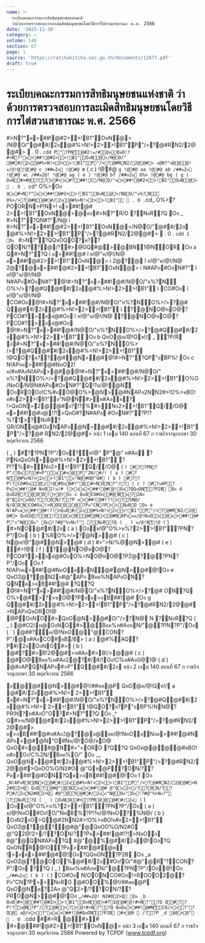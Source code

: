 ```yaml
---
name: >-
  ระเบียบคณะกรรมการสิทธิมนุษยชนแห่งชาติ
  ว่าด้วยการตรวจสอบการละเมิดสิทธิมนุษยชนโดยวิธีการไต่สวนสาธารณะ พ.ศ. 2566
date: '2023-11-30'
category: ก
volume: 140
section: 67
page: 1
source: 'https://ratchakitcha.soc.go.th/documents/12877.pdf'
draft: true
---
```


# ระเบียบคณะกรรมการสิทธิมนุษยชนแห่งชาติ ว่าด้วยการตรวจสอบการละเมิดสิทธิมนุษยชนโดยวิธีการไต่สวนสาธารณะ พ.ศ. 2566

#>N?"ค>##!@#2>>!B1"OหN@> /N@O/"@##/2อ@#%>N!>2>>!B1"P"/>?@#RN2/2@@#>  . 0 . `cdd P"?PN็@#2!ค/#ํ@หQหO!?#>N?"ค>##!@#2>>!B1"OหN@>/N@O/" @##/2อ@#%>N!>2>>!B1"P"/>?@#RN2/2@@#> อ@0?"อํ@@@!ค/@!Q!@#@ c /##ค2อ !@#@ `e ( c ) !@#@ `g !@#@ aa !@#@ ab /##ค2อ !@#@ ac /##ค2@! !@#@ ag ( e ) !@#@ bf /##ค2อ O%> !@#@ bg ( g ) OหN#>#@??>#>อ#?##!C/N@O/"ค>##!@#2>>!B1"OหN@>  . 0 . `cd^ O%>Oอ a` อ#>N?"ค>##!@#2>>!B1"OหN@>/N@O/"ห%?N์ O%>/>?@#Q@##/2อ@#%>N!>2>>!B1"  . 0 . `cd_ O%>?POORN>P!N>! ค>##!@# 2>>!B1"OหN@>@ออ#>N?"R/O ?NอR?Q Oอ _ #>N?"?QN#?"/N@ ì #>N?"ค>##!@#2>>!B1"OหN@>/N@O/"@##/2อ @#%>N!>2>>!B1"P"/>?@#RN2/2@@#>  . 0 . `cdd î Oอ ` #>N?"?QQหOQO?ค??QON/??@/?#>@0Q#@>@BN1@N็OR Oอ a Q#>N?"?Q ì ค>##!@# î ห!@"ค/@!/N@ ค>##!@#2>>!B1"OหN@> ì 2ํ@?@ î ห!@"ค/@!/N@ 2ํ@?@ค>##!@#2>>!B1"OหN@> ì N#APอ#OอN#?" î ห!@"ค/@!/N@ N#APอ#OอN#?"@!#>N?"ค>##!@#/N@O/"ห%?N์ O%>/>?@#Q@##/2อ@#%>N!>2>>!B1" ì CO#Oอ î ห!@"ค/@!/N@ CO#Oอ@!#>N?"ค>##!@#/N@O/"ห%?N์O%>/>?@# Q@##/2อ@#%>N!>2>>!B1" ì ?@NO@หO@?PCO#?>อคํ@#Oอ î ห!@"ค/@!/N@ ?@NO@หO@?PCO#?>อคํ@#Oอ @!#>N?"ค>##!@#/N@O/"ห%?N์O%>/>?@#Q@##/2อ@#%>N!>2>>!B1" Oอ b QหOํ@ค/@!Qห!/ _ ?P/R อ#>N?"ค>##!@#/N@O/"ห%?N์O%> />?@#Q@##/2อ@#%>N!>2>>!B1" !@QO?ค??@#ํ@N>@#@!#>N?"?QP"อBP%! Oอ c N!APอค>##!@#NหO2!ค/#ห#AอN!APอ>@#@@!#>N?"ค>##!@#/N@O/" ห%?N์O%>/>?@#Q@##/2อ@#%>N!>2>>!B1"O%O/NหO/N@N#APอ#OอN#?"Q!?ค/@!ํ@N็ OอROOอ!C%#อO@O%>ํ@N>@#NAPอ2NN2#>!O%>คBO!ค#อ2>>!B1"อ"N@N็#>ห#Aอ้อ? !>QหON>2@@#์อ?!?%#>Nอ2>>!B1"Q//O@ ค>##!@#อ@!?!>QหO#?N#APอ #OอN#?"?P!?%?1>?NอR?QR/ON็คํ@#OอNAPอํ@N>@##/2อ@#%>N!>2>>!B1"P"/>?@# RN2/2@@#> หน้า 1 เลม 140 ตอนที่ 67 ก ราชกิจจานุเบกษา 30 พฤศจิกายน 2566

( _ ) #??PN?P"/Oอ?ห!@" P"@" ห#Aอ ?PNอQหON>@#%>N!>2>>!B1" ?P!?%#>Nอ2>>!B1"Q//O@ ( ` ) #??PN?P"/Oอ?#>P"์อ#>@P"2N/#/! ( a ) #?N็@#%>N!>2>>!B1"อ"N@#O@"O# ( b ) #??P!?CO#Oอํ@/!@#OอN#?"Q#>NON?"/? ( c ) #?อAP?Pค>##!@# NหO2!ค/# !>อค>##!@#@!Oอ?QQหON็?P2B Oอ d QหO2ํ@?@OO!>@!Oอ c QหOCO#Oอ#@N็ห?2Aอ @"Q2>หO@/??ON/??P ค>##!@#!?!>?%N@/ N/OONCO#Oอ!>ROOO2@?Pอ"CN?P>>NอRO Oอ e N!APอค>##!@#!?!>QหO#/2อ@#%>N!>2>>!B1"P"/>?@#RN2/2@@#> QหO2ํ@?@?ํ@อN@#ํ@N>@#NAPออค/@!NหOอ@ค>##!@# P"อ"N@Oอ" Oอ!?#@"%>Nอ?" ?NอR?Q ( _ ) ค/@!N็!@ ( ` ) #>NO@##/2อ ( a ) Oอห!@"O%>ห%?2>>!B1"?PN?P"/Oอ ( b ) %RO%>/>?ํ@N>@# ( c ) N้@ห!@"@#ํ@N>@# ( d ) #>">N/%@ํ@N>@# ( e ) #>!@ ( f ) ?@NO@หO@?PCO#?>อคํ@#OอO%>NO@หO@?P2ํ@?@?PN?P"/Oอ Oอ f N!APอค>##!@#NหOออN@#ํ@N>@#@!Oอ e QหO2ํ@?@N2อ#@"APอ Bคค%NAPอON?QN็ค>อB##!@# ?Q?Q @!#>N?"ค>##!@#/N@O/"ห%?N์O%>/>?@# ON?Q O%>@#>?>หO@?Pอค>อB##!@# Oอ g Q@##/2อ@#%>N!>2>>!B1"P"/>?@#RN2/2@@#>NAPอQหORO!@ @POอNO#>QหOํ@N>@#O/"/>?N@ N ?NอR?Q ( _ ) @#O2/ห@OอNO#>@Bคค%ห#AอหN/"@?PN?P"/Oอ ( ` ) @##?ัค/@!NหO@"@CON?P"/@ห#AอCO#คB/B> ( a ) @#%AQ?P#/2อOอNO#> ( b ) @#?#>B!2@@#>ห#Aอ#>B!/>@@# ( c ) @#O@Bคค%ห#Aอ2@?#/#/!Oอ!C%ห#Aอ0@1@ ( d ) @#อAPQNAPอ#>P"์Q@##/2อ หน้า 2 เลม 140 ตอนที่ 67 ก ราชกิจจานุเบกษา 30 พฤศจิกายน 2566

อ@@#ํ@N>@#@!/##คห@P QหOํ@ค/@!Qห!/ a @##/2อ@#%>N!> 2>>!B1" อ#>N?"ค>##!@#/N@O/"ห%?N์O%>/>?@#Q@##/2อ@#%>N!> 2>>!B1" !@QO?ค?P"อBP%!NN@?PR!N?ห#AอO"O?#>N?"?Q Oอ _^ Q#>ห/N@@##/2อ@#%>N!>2>>!B1"P"/>?@#RN2/2@@#> ค>อB##!@#ห#Aอ2ํ@?@อ@อค/@!NหOอNอค>##!@#NAPอ>@#@N"O#Nค/@!O@/หO@ QหO#>@#@N็#>">ORO ?Q?Q QหOคํ@@@@#คBO!ค#อOอ!C%2N/Bคค%O/" Oอ __ QหOํ@N>@##/2อ@#%>N!>2>>!B1"P"/>?@#RN2/2@@#>QหOO%O/N2#O @"Qห@Pี?ON/??Pค>##!@#ON?Qค>อB##!@#@!Oอ f Oอ _` N!APอROํ@N>@##/2อ@#%>N!>2>>!B1"P"/>?@#RN2/2@@#>N2#O2>Q QหO?ํ@#@"@N2อค>##!@# @"Qห2>/??ON/??P#/2อN2#O2>Q #@"@%@##/2ออ"N@Oอ"Oอ!?#@"%>Nอ?" ?NอR?Q ( _ ) OอNO#>?PRO@@##/2อ ( ` ) Oอห!@"O%>ห%?2>>!B1"?PN?P"/Oอ ( a ) ค/@!NหO#Oอ!O/"NหB%?P!?ค/@!NหO?%N@/ ( b ) OอN2อO>Q@#2NN2#>!O%>คBO!ค#อ2>>!B1" QหO2ํ@?@?ํ@#@"@QหOO%O/N2#O @"Q2@!2>/??ON/??Pค>##!@#!?!>NหOอ #@"@QN#APอ?Q #@"@%@##/2อ@!Oอ?Q QหON็R@!O?Pค>##!@#ํ@ห !>อค>##!@#@!Oอ?QQหON็?P2B Oอ _a QหO2ํ@?@OO%@##/2อ#Oอ!O/"#@"@R"?CON?P"/Oอ ??Q ( _ ) Bคค%ห#AอหN/"@?PN?P"/Oอ@!Oอ _` /##ค2อ ( b ) ( ` ) CO#Oอ N/OONCO#Oอ!>ROOO2@?Pอ"CN?P>>NอRO @#OO%@!/##คห@P QหOํ@N็ห?2Aอ @"Q2>/??ON/??PROํ@N>@#@!Oอ _` /##ค2@! N2#O2>Q Oอ _b QหO#>@##!@#2>>!B1"OหN@>#?1@@#@!#>N?"?Q Q#??P!?ัห@N?P"/?@#>?>@!#>N?"?Q QหOค>##!@#N็CO/>>?"?Q@ คํ@/>>?"อค>##!@#QหON็?P2B #>@0  /??P _d $0>@"  . 0 . `cdd ##>R @#>#์ #>@##!@#2>>!B1"OหN@> หน้า 3 เลม 140 ตอนที่ 67 ก ราชกิจจานุเบกษา 30 พฤศจิกายน 2566 Powered by TCPDF (www.tcpdf.org)
